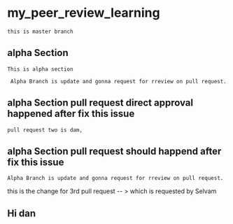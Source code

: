 # my_peer_review_learning

	this is master branch

## alpha Section

	This is alpha section

	 Alpha Branch is update and gonna request for rreview on pull request.

## alpha Section pull request direct approval happened after fix this issue
	pull request two is dam, 


## alpha Section pull request should happend after fix this issue
	Alpha Branch is update and gonna request for rreview on pull request.

this is the change for 3rd pull request -- > which is requested by Selvam


## Hi dan
